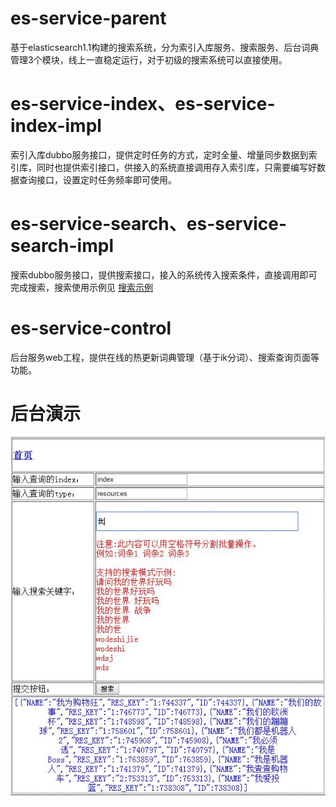 # es-service-parent
  基于elasticsearch1.1构建的搜索系统，分为索引入库服务、搜索服务、后台词典管理3个模块，线上一直稳定运行，对于初级的搜索系统可以直接使用。


# es-service-index、es-service-index-impl
  索引入库dubbo服务接口，提供定时任务的方式，定时全量、增量同步数据到索引库，同时也提供索引接口，供接入的系统直接调用存入索引库，只需要编写好数据查询接口，设置定时任务频率即可使用。
 
 
# es-service-search、es-service-search-impl
  搜索dubbo服务接口，提供搜索接口，接入的系统传入搜索条件，直接调用即可完成搜索，搜索使用示例见
  <a href="https://github.com/hailin0/es-service-parent/blob/master/es-service-search-impl/src/test/java/com/es/service/search/App.java">搜索示例</a>
 
# es-service-control
  后台服务web工程，提供在线的热更新词典管理（基于ik分词）、搜索查询页面等功能。
 

# 后台演示
![Alt 演示效果](/es-service-doc/doc/demo/man.gif "演示效果") 

